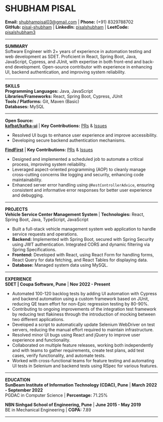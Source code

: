 # SHUBHAM PISAL  
**Email:** shubhampisal03@gmail.com | **Phone:** (+91) 8329788702   
**GitHub:** [pisal-shubham](https://github.com/pisal-shubham) | **LinkedIn:** [pisalshubham](https://www.linkedin.com/in/pisalshubham/) | **LeetCode:** [pisalshubham3](https://leetcode.com/u/pisalshubham3/)

---

**SUMMARY**  
Software Engineer with 2+ years of experience in automation testing and web development as SDET. Proficient in React, Spring Boot, Java, JavaScript, Cypress, and JUnit, with expertise in both front-end and back-end development. Open-source contributor with experience in enhancing UI, backend authentication, and improving system reliability. 

---

**SKILLS**  
**Programming Languages:** Java, JavaScript  
**Libraries/Frameworks:** React, Spring Boot, Cypress, JUnit  
**Tools / Platforms:** Git, Maven (Basic)  
**Databases:** MySQL  

---

**Open Source:**  
**[kafbat/kafka-ui](https://github.com/kafbat/kafka-ui)**  | **Key Contributions:** [PRs](https://github.com/pulls?user=kafbat&q=is%3Apr+author%3Apisal-shubham+archived%3Afalse&user=kafbat) & [Issues](https://github.com/issues?user=kafbat&q=is%3Aissue+assignee%3Apisal-shubham+archived%3Afalse&user=kafbat)  
- Resolved UI bugs to enhance user experience and improve accessibility.  
- Developing secure backend authentication mechanisms.

**[FindFirst](https://github.com/R-Sandor/FindFirst)**  | **Key Contributions:** [PRs](https://github.com/pulls?user=R-Sandor&q=is%3Apr+author%3Apisal-shubham+archived%3Afalse&user=R-Sandor) & [Issues](https://github.com/issues?user=R-Sandor&q=is%3Aissue+assignee%3Apisal-shubham+archived%3Afalse&user=R-Sandor)  
- Designed and implemented a scheduled job to automate a critical process, improving system reliability.  
- Leveraged aspect-oriented programming (AOP) to cleanly manage cross-cutting concerns like logging and security, enhancing code maintainability.  
- Enhanced server error handling using `@RestControllerAdvice`, ensuring consistent and informative error responses for better user experience and debugging.

---

**PROJECTS**  
**Vehicle Service Center Management System**  | **Technologies:** React, Spring Boot, Java, TypeScript, JavaScript  
- Built a full-stack vehicle management system web application to handle service requests and operations.  
- **Backend:** Implemented with Spring Boot, secured with Spring Security using JWT authentication. Integrated CORS and dynamic filtering via Spring Specifications.  
- **Frontend:** Developed with React, using React Form for handling forms, React Query for data fetching, and React Tables for displaying data.  
- **Database:** Managed system data using MySQL.  

---

**EXPERIENCE**  
**SDET | Coupa Software, Pune**  | **Nov 2022 - Present**  
- Automated 100-120 backlog tests by adding UI automation with Cypress and backend automation using a custom framework based on JUnit, reducing QE team effort for non-Epic regression testing by 80-90%.  
- Contributing to ongoing improvements of the integration test framework by reducing test flakiness through the introduction of mocking between two different applications.  
- Developed a script to automatically update Selenium WebDriver on test servers, reducing the manual effort required to maintain infrastructure.  
- Resolved minor UI bugs using React and jQuery to improve user experience and functionality.  
- Collaborated on multiple feature releases, working both independently and with teams to gather requirements, create test plans, add test cases, verify functionality, and automate tests.  
- Worked with cross-functional teams for feature testing and automating UI tests in Selenium and backend tests using RSpec for various features.

---

**EDUCATION**  
**SunBeam Institute of Information Technology (CDAC), Pune**  | **March 2022 - September 2022**  
PGDAC in Computer Science  | **Percentage:** 71.25%

**NBN Sinhgad School of Engineering, Pune**  | **June 2015 - May 2019**  
BE in Mechanical Engineering  | **CGPA:** 7.89  

---
